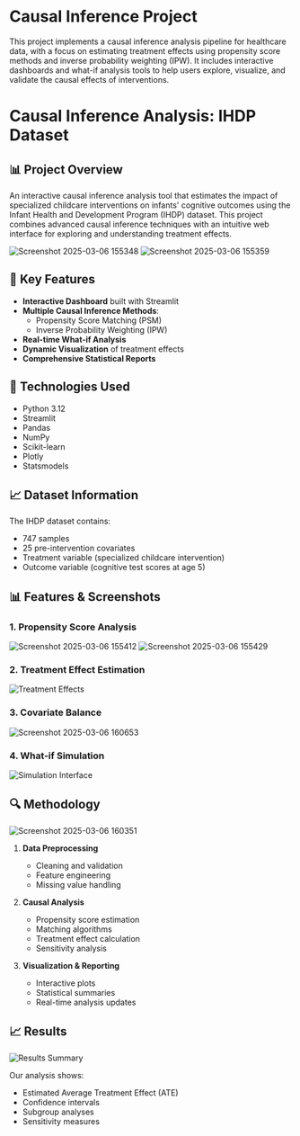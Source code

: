 # Causal Inference Project

This project implements a causal inference analysis pipeline for healthcare data, with a focus on estimating treatment effects using propensity score methods and inverse probability weighting (IPW). It includes interactive dashboards and what-if analysis tools to help users explore, visualize, and validate the causal effects of interventions.

# Causal Inference Analysis: IHDP Dataset
## 📊 Project Overview

An interactive causal inference analysis tool that estimates the impact of specialized childcare interventions on infants' cognitive outcomes using the Infant Health and Development Program (IHDP) dataset. This project combines advanced causal inference techniques with an intuitive web interface for exploring and understanding treatment effects.

![Screenshot 2025-03-06 155348](https://github.com/user-attachments/assets/ea8b0307-de3d-4c1b-bba7-f73988fe7969)
![Screenshot 2025-03-06 155359](https://github.com/user-attachments/assets/32f062df-2b34-4399-84c1-eede6846b627)

## 🎯 Key Features

- **Interactive Dashboard** built with Streamlit
- **Multiple Causal Inference Methods**:
  - Propensity Score Matching (PSM)
  - Inverse Probability Weighting (IPW)
- **Real-time What-if Analysis**
- **Dynamic Visualization** of treatment effects
- **Comprehensive Statistical Reports**

## 🔧 Technologies Used

- Python 3.12
- Streamlit
- Pandas
- NumPy
- Scikit-learn
- Plotly
- Statsmodels

## 📈 Dataset Information

The IHDP dataset contains:
- 747 samples
- 25 pre-intervention covariates
- Treatment variable (specialized childcare intervention)
- Outcome variable (cognitive test scores at age 5)


## 📊 Features & Screenshots

### 1. Propensity Score Analysis
![Screenshot 2025-03-06 155412](https://github.com/user-attachments/assets/e14b62fc-8814-4468-bc11-dd1988a6bb32)
![Screenshot 2025-03-06 155429](https://github.com/user-attachments/assets/920e6144-a80d-4daf-a3bf-dccf58487403)

### 2. Treatment Effect Estimation
![Treatment Effects](assets/treatment-effects.png)

### 3. Covariate Balance
![Screenshot 2025-03-06 160653](https://github.com/user-attachments/assets/f0a67ea7-d370-44eb-bc6f-3cb9a074975e)

### 4. What-if Simulation
![Simulation Interface](assets/simulation.png)

## 🔍 Methodology
![Screenshot 2025-03-06 160351](https://github.com/user-attachments/assets/1f71aa87-3d49-4a09-a4d1-0dc674e1f46c)


1. **Data Preprocessing**
   - Cleaning and validation
   - Feature engineering
   - Missing value handling

2. **Causal Analysis**
   - Propensity score estimation
   - Matching algorithms
   - Treatment effect calculation
   - Sensitivity analysis

3. **Visualization & Reporting**
   - Interactive plots
   - Statistical summaries
   - Real-time analysis updates

## 📈 Results

![Results Summary](assets/results-summary.png)

Our analysis shows:
- Estimated Average Treatment Effect (ATE)
- Confidence intervals
- Subgroup analyses
- Sensitivity measures

